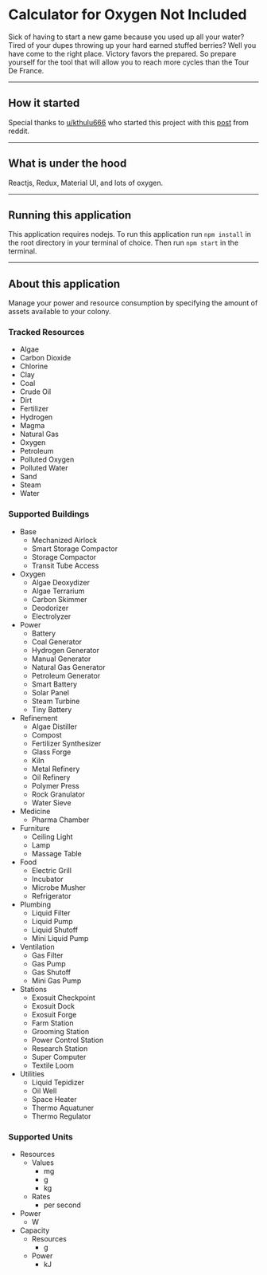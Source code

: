 # Calculator for Oxygen Not Included

Sick of having to start a new game because you used up all your water? Tired of your dupes throwing up your hard earned stuffed berries? Well you have come to the right place. Victory favors the prepared. So prepare yourself for the tool that will allow you to reach more cycles than the Tour De France.

---

## How it started

Special thanks to [u/kthulu666](https://www.reddit.com/user/Kthulu666) who started this project with this [post](https://www.reddit.com/r/Oxygennotincluded/comments/8uelg6/so_i_got_carried_away_and_my_spreadsheet_became_a/) from reddit.

---

## What is under the hood

Reactjs, Redux, Material UI, and lots of oxygen.

---

## Running this application

This application requires nodejs. To run this application run `npm install` in the root directory in your terminal of choice. Then run `npm start` in the terminal.

---

## About this application

Manage your power and resource consumption by specifying the amount of assets available to your colony.

### Tracked Resources

* Algae
* Carbon Dioxide
* Chlorine
* Clay
* Coal
* Crude Oil
* Dirt
* Fertilizer
* Hydrogen
* Magma
* Natural Gas
* Oxygen
* Petroleum
* Polluted Oxygen
* Polluted Water
* Sand
* Steam
* Water

### Supported Buildings

* Base
  * Mechanized Airlock
  * Smart Storage Compactor
  * Storage Compactor
  * Transit Tube Access
* Oxygen
  * Algae Deoxydizer
  * Algae Terrarium
  * Carbon Skimmer
  * Deodorizer
  * Electrolyzer
* Power
  * Battery
  * Coal Generator
  * Hydrogen Generator
  * Manual Generator
  * Natural Gas Generator
  * Petroleum Generator
  * Smart Battery
  * Solar Panel
  * Steam Turbine
  * Tiny Battery
* Refinement
  * Algae Distiller
  * Compost
  * Fertilizer Synthesizer
  * Glass Forge
  * Kiln
  * Metal Refinery
  * Oil Refinery
  * Polymer Press
  * Rock Granulator
  * Water Sieve
* Medicine
  * Pharma Chamber
* Furniture
  * Ceiling Light
  * Lamp
  * Massage Table
* Food
  * Electric Grill
  * Incubator
  * Microbe Musher
  * Refrigerator
* Plumbing
  * Liquid Filter
  * Liquid Pump
  * Liquid Shutoff
  * Mini Liquid Pump
* Ventilation
  * Gas Filter
  * Gas Pump
  * Gas Shutoff
  * Mini Gas Pump
* Stations
  * Exosuit Checkpoint
  * Exosuit Dock
  * Exosuit Forge
  * Farm Station
  * Grooming Station
  * Power Control Station
  * Research Station
  * Super Computer
  * Textile Loom
* Utilities
  * Liquid Tepidizer
  * Oil Well
  * Space Heater
  * Thermo Aquatuner
  * Thermo Regulator

### Supported Units

* Resources
  * Values
    * mg
    * g
    * kg
  * Rates
    * per second
* Power
  * W
* Capacity
  * Resources
    * g
  * Power
    * kJ

